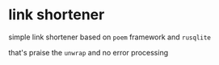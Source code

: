 # link shortener

simple link shortener based on `poem` framework and `rusqlite` 

that's praise the `unwrap` and no error processing
